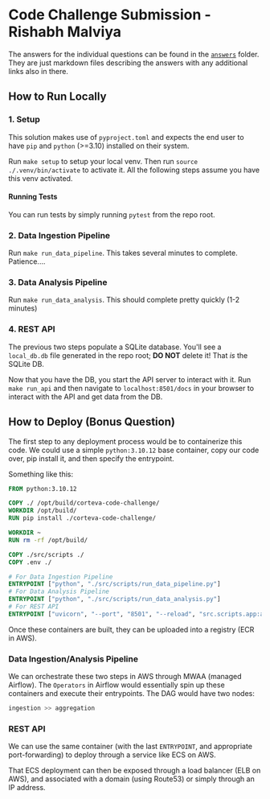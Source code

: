 # Code Challenge Submission - Rishabh Malviya

The answers for the individual questions can be found in the [`answers`](https://github.com/RishabhMalviya/corteva-code-challenge/tree/main/answers) folder. They are just markdown files describing the answers with any additional links also in there.

## How to Run Locally
### 1. Setup
This solution makes use of `pyproject.toml` and expects the end user to have `pip` and `python` (>=3.10) installed on their system.

Run `make setup` to setup your local venv. Then run `source ./.venv/bin/activate` to activate it. All the following steps assume you have this venv activated.

#### Running Tests
You can run tests by simply running `pytest` from the repo root.

### 2. Data Ingestion Pipeline
Run `make run_data_pipeline`. This takes several minutes to complete. Patience....

### 3. Data Analysis Pipeline
Run `make run_data_analysis`. This should complete pretty quickly (1-2 minutes)

### 4. REST API
The previous two steps populate a SQLite database. You'll see a `local_db.db` file generated in the repo root; **DO NOT** delete it! That *is* the SQLite DB.

Now that you have the DB, you start the API server to interact with it. Run `make run_api` and then navigate to `localhost:8501/docs` in your browser to interact with the API and get data from the DB.

## How to Deploy (Bonus Question)
The first step to any deployment process would be to containerize this code. We could use a simple `python:3.10.12` base container, copy our code over, pip install it, and then specify the entrypoint. 

Something like this:
```Dockerfile
FROM python:3.10.12

COPY ./ /opt/build/corteva-code-challenge/
WORKDIR /opt/build/
RUN pip install ./corteva-code-challenge/

WORKDIR ~
RUN rm -rf /opt/build/

COPY ./src/scripts ./
COPY .env ./

# For Data Ingestion Pipeline
ENTRYPOINT ["python", "./src/scripts/run_data_pipeline.py"]
# For Data Analysis Pipeline
ENTRYPOINT ["python", "./src/scripts/run_data_analysis.py"]
# For REST API
ENTRYPOINT ["uvicorn", "--port", "8501", "--reload", "src.scripts.app:app"]
```

Once these containers are built, they can be uploaded into a registry (ECR in AWS).

### Data Ingestion/Analysis Pipeline
We can orchestrate these two steps in AWS through MWAA (managed Airflow). The `Operators` in Airflow would essentially spin up these containers and execute their entrypoints. The DAG would have two nodes:
```python
ingestion >> aggregation
```

### REST API
We can use the same container (with the last `ENTRYPOINT`, and appropriate port-forwarding) to deploy through a service like ECS on AWS.

That ECS deployment can then be exposed through a load balancer (ELB on AWS), and associated with a domain (using Route53) or simply through an IP address.
